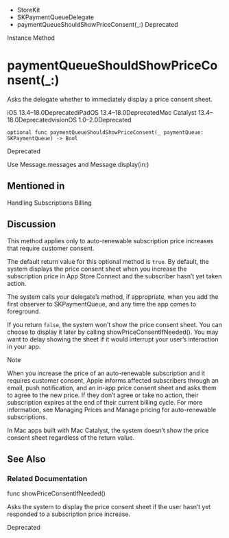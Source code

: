 

- StoreKit
- SKPaymentQueueDelegate
-  paymentQueueShouldShowPriceConsent(\_:) Deprecated

Instance Method

# paymentQueueShouldShowPriceConsent(\_:)

Asks the delegate whether to immediately display a price consent sheet.

iOS 13.4–18.0DeprecatediPadOS 13.4–18.0DeprecatedMac Catalyst 13.4–18.0DeprecatedvisionOS 1.0–2.0Deprecated

``` source
optional func paymentQueueShouldShowPriceConsent(_ paymentQueue: SKPaymentQueue) -> Bool
```

Deprecated

Use Message.messages and Message.display(in:)

## Mentioned in 

Handling Subscriptions Billing

## Discussion

This method applies only to auto-renewable subscription price increases that require customer consent.

The default return value for this optional method is `true`. By default, the system displays the price consent sheet when you increase the subscription price in App Store Connect and the subscriber hasn’t yet taken action.

The system calls your delegate’s method, if appropriate, when you add the first observer to SKPaymentQueue, and any time the app comes to foreground.

If you return `false`, the system won’t show the price consent sheet. You can choose to display it later by calling showPriceConsentIfNeeded(). You may want to delay showing the sheet if it would interrupt your user’s interaction in your app.

Note

When you increase the price of an auto-renewable subscription and it requires customer consent, Apple informs affected subscribers through an email, push notification, and an in-app price consent sheet and asks them to agree to the new price. If they don’t agree or take no action, their subscription expires at the end of their current billing cycle. For more information, see Managing Prices and Manage pricing for auto-renewable subscriptions.

In Mac apps built with Mac Catalyst, the system doesn’t show the price consent sheet regardless of the return value.

## See Also

### Related Documentation

func showPriceConsentIfNeeded()

Asks the system to display the price consent sheet if the user hasn’t yet responded to a subscription price increase.

Deprecated

